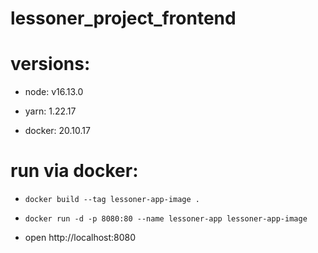 # lessoner_project_frontend

# versions:

- node: v16.13.0

- yarn: 1.22.17

- docker: 20.10.17

# run via docker:

- `docker build --tag lessoner-app-image .`

- `docker run -d -p 8080:80 --name lessoner-app lessoner-app-image`

- open http://localhost:8080
